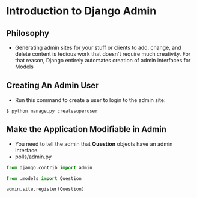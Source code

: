 # Introduction to Django Admin

## Philosophy
* Generating admin sites for your stuff or clients to add, change, and delete content is tedious work that doesn't require much creativity. For that reason, Django entirely automates creation of admin interfaces for Models

## Creating An Admin User
* Run this command to create a user to login to the admin site:
```
$ python manage.py createsuperuser
```

## Make the Application Modifiable in Admin
* You need to tell the admin that **Question** objects have an admin interface.
* polls/admin.py
```python
from django.contrib import admin

from .models import Question

admin.site.register(Question)
```
